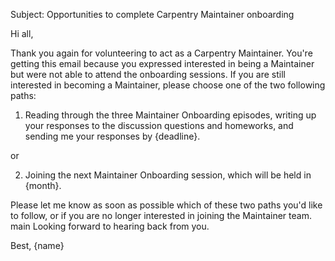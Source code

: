 Subject: Opportunities to complete Carpentry Maintainer onboarding

Hi all,

Thank you again for volunteering to act as a Carpentry Maintainer. You're
getting this email because you expressed interested in being a Maintainer but
were not able to attend the onboarding sessions. If you are still interested in
becoming a Maintainer, please choose one of the two following paths:

1) Reading through the three Maintainer Onboarding episodes, writing up your
responses to the discussion questions and homeworks, and sending me your
responses by {deadline}.

or

2) Joining the next Maintainer Onboarding session, which will be held in
{month}.

Please let me know as soon as possible which of these two paths you'd like to
follow, or if you are no longer interested in joining the Maintainer team. main
Looking forward to hearing back from you.

Best,
{name}
